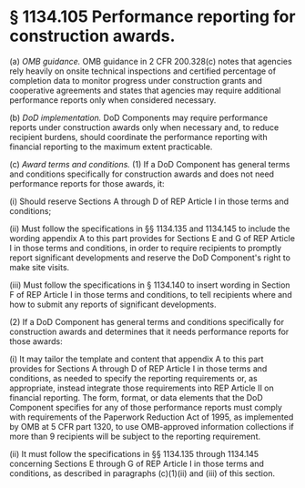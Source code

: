 # § 1134.105   Performance reporting for construction awards.

(a) *OMB guidance.* OMB guidance in 2 CFR 200.328(c) notes that agencies rely heavily on onsite technical inspections and certified percentage of completion data to monitor progress under construction grants and cooperative agreements and states that agencies may require additional performance reports only when considered necessary.


(b) *DoD implementation.* DoD Components may require performance reports under construction awards only when necessary and, to reduce recipient burdens, should coordinate the performance reporting with financial reporting to the maximum extent practicable.


(c) *Award terms and conditions.* (1) If a DoD Component has general terms and conditions specifically for construction awards and does not need performance reports for those awards, it:


(i) Should reserve Sections A through D of REP Article I in those terms and conditions;


(ii) Must follow the specifications in §§ 1134.135 and 1134.145 to include the wording appendix A to this part provides for Sections E and G of REP Article I in those terms and conditions, in order to require recipients to promptly report significant developments and reserve the DoD Component's right to make site visits.


(iii) Must follow the specifications in § 1134.140 to insert wording in Section F of REP Article I in those terms and conditions, to tell recipients where and how to submit any reports of significant developments.


(2) If a DoD Component has general terms and conditions specifically for construction awards and determines that it needs performance reports for those awards:


(i) It may tailor the template and content that appendix A to this part provides for Sections A through D of REP Article I in those terms and conditions, as needed to specify the reporting requirements or, as appropriate, instead integrate those requirements into REP Article II on financial reporting. The form, format, or data elements that the DoD Component specifies for any of those performance reports must comply with requirements of the Paperwork Reduction Act of 1995, as implemented by OMB at 5 CFR part 1320, to use OMB-approved information collections if more than 9 recipients will be subject to the reporting requirement.


(ii) It must follow the specifications in §§ 1134.135 through 1134.145 concerning Sections E through G of REP Article I in those terms and conditions, as described in paragraphs (c)(1)(ii) and (iii) of this section.




